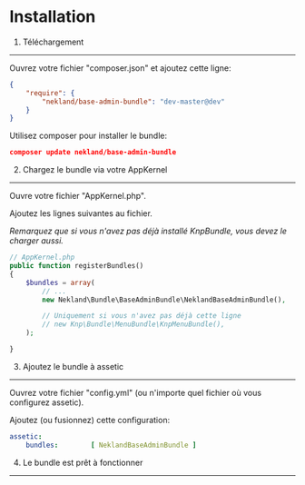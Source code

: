Installation
============

1) Téléchargement
-----------------

Ouvrez votre fichier "composer.json" et ajoutez cette ligne:
```JSON
{
    "require": {
        "nekland/base-admin-bundle": "dev-master@dev"
    }
}
```

Utilisez composer pour installer le bundle:
```JSON
composer update nekland/base-admin-bundle
```

2) Chargez le bundle via votre AppKernel
----------------------------------------

Ouvre votre fichier "AppKernel.php".

Ajoutez les lignes suivantes au fichier.

*Remarquez que si vous n'avez pas déjà installé KnpBundle, vous devez le charger aussi.*
```PHP
// AppKernel.php
public function registerBundles()
{
    $bundles = array(
        // ...
        new Nekland\Bundle\BaseAdminBundle\NeklandBaseAdminBundle(),

        // Uniquement si vous n'avez pas déjà cette ligne
        // new Knp\Bundle\MenuBundle\KnpMenuBundle(),
    );

}
```

3) Ajoutez le bundle à assetic
------------------------------

Ouvrez votre fichier "config.yml" (ou n'importe quel fichier où vous configurez assetic).

Ajoutez (ou fusionnez) cette configuration:
```YAML
assetic:
    bundles:        [ NeklandBaseAdminBundle ]
```

4) Le bundle est prêt à fonctionner
-----------------------------------